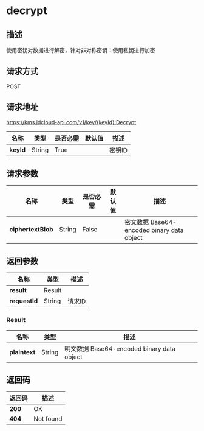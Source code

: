# decrypt


## 描述
使用密钥对数据进行解密，针对非对称密钥：使用私钥进行加密

## 请求方式
POST

## 请求地址
https://kms.jdcloud-api.com/v1/key/{keyId}:Decrypt

|名称|类型|是否必需|默认值|描述|
|---|---|---|---|---|
|**keyId**|String|True| |密钥ID|

## 请求参数
|名称|类型|是否必需|默认值|描述|
|---|---|---|---|---|
|**ciphertextBlob**|String|False| |密文数据 Base64-encoded binary data object|


## 返回参数
|名称|类型|描述|
|---|---|---|
|**result**|Result| |
|**requestId**|String|请求ID|

### <div id="Result">Result</div>
|名称|类型|描述|
|---|---|---|
|**plaintext**|String|明文数据 Base64-encoded binary data object|

## 返回码
|返回码|描述|
|---|---|
|**200**|OK|
|**404**|Not found|
